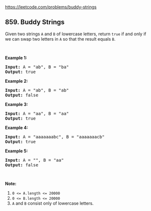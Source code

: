 https://leetcode.com/problems/buddy-strings

## 859. Buddy Strings

<div><p>Given two strings <code>A</code> and <code>B</code> of lowercase letters, return <code>true</code> if and only if we can swap two letters in <code>A</code> so that the result equals <code>B</code>.</p>
<p> </p>
<p><strong>Example 1:</strong></p>
<div>
<pre><strong>Input: </strong>A = <span id="example-input-1-1">"ab"</span>, B = <span id="example-input-1-2">"ba"</span>
<strong>Output: </strong><span id="example-output-1">true</span>
</pre>
<div>
<p><strong>Example 2:</strong></p>
<pre><strong>Input: </strong>A = <span id="example-input-2-1">"ab"</span>, B = <span id="example-input-2-2">"ab"</span>
<strong>Output: </strong><span id="example-output-2">false</span>
</pre>
<div>
<p><strong>Example 3:</strong></p>
<pre><strong>Input: </strong>A = <span id="example-input-3-1">"aa"</span>, B = <span id="example-input-3-2">"aa"</span>
<strong>Output: </strong><span id="example-output-3">true</span>
</pre>
<div>
<p><strong>Example 4:</strong></p>
<pre><strong>Input: </strong>A = <span id="example-input-4-1">"aaaaaaabc"</span>, B = <span id="example-input-4-2">"aaaaaaacb"</span>
<strong>Output: </strong><span id="example-output-4">true</span>
</pre>
<div>
<p><strong>Example 5:</strong></p>
<pre><strong>Input: </strong>A = <span id="example-input-5-1">""</span>, B = <span id="example-input-5-2">"aa"</span>
<strong>Output: </strong><span id="example-output-5">false</span>
</pre>
<p> </p>
<p><strong><span>Note:</span></strong></p>
<ol>
<li><code>0 &lt;= A.length &lt;= 20000</code></li>
<li><code>0 &lt;= B.length &lt;= 20000</code></li>
<li><code>A</code> and <code>B</code> consist only of lowercase letters.</li>
</ol>
</div>
</div>
</div>
</div>
</div>
</div>
